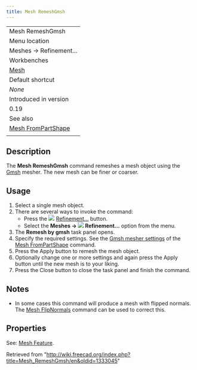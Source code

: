 ```yaml
---
title: Mesh RemeshGmsh
---
```


|                                                                |
| -------------------------------------------------------------- |
| Mesh RemeshGmsh                                                |
| Menu location                                                  |
| Meshes → Refinement...                                         |
| Workbenches                                                    |
| [Mesh](/Mesh_Workbench "Mesh Workbench")                       |
| Default shortcut                                               |
| _None_                                                         |
| Introduced in version                                          |
| 0.19                                                           |
| See also                                                       |
| [Mesh FromPartShape](/Mesh_FromPartShape "Mesh FromPartShape") |
|                                                                |

## Description

The **Mesh RemeshGmsh** command remeshes a mesh object using the [Gmsh](https://gmsh.info/) mesher. The new mesh can be finer or coarser.

## Usage

1. Select a single mesh object.
2. There are several ways to invoke the command:
   - Press the ![](/images/Mesh_RemeshGmsh.svg) [Refinement...](/Mesh_RemeshGmsh "Mesh RemeshGmsh") button.
   - Select the **Meshes → ![](/images/Mesh_RemeshGmsh.svg) Refinement...** option from the menu.
3. The **Remesh by gmsh** task panel opens.
4. Specify the required settings. See the [Gmsh mesher settings](/Mesh_FromPartShape#Gmsh_mesher "Mesh FromPartShape") of the [Mesh FromPartShape](/Mesh_FromPartShape "Mesh FromPartShape") command.
5. Press the Apply button to remesh the mesh object.
6. Optionally change one or more settings and again press the Apply button until the new mesh is to your liking.
7. Press the Close button to close the task panel and finish the command.

## Notes

- In some cases this command will produce a mesh with flipped normals. The [Mesh FlipNormals](/Mesh_FlipNormals "Mesh FlipNormals") command can be used to correct this.

## Properties

See: [Mesh Feature](/Mesh_Feature "Mesh Feature").

Retrieved from "<http://wiki.freecad.org/index.php?title=Mesh_RemeshGmsh/en&oldid=1333045>"
